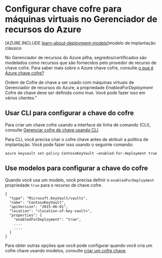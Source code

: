 <properties
    pageTitle="Configurar chave cofre para máquinas virtuais no Gerenciador de recursos do Azure | Microsoft Azure"
    description="Como configurar a chave do cofre para uso com uma máquina virtual de Gerenciador de recursos do Azure."
    services="virtual-machines-linux"
    documentationCenter=""
    authors="singhkays"
    manager="timlt"
    editor=""
    tags="azure-resource-manager"/>

<tags
    ms.service="virtual-machines-linux"
    ms.workload="infrastructure-services"
    ms.tgt_pltfrm="vm-linux"
    ms.devlang="na"
    ms.topic="article"
    ms.date="05/31/2016"
    ms.author="singhkay"/>

# <a name="set-up-key-vault-for-virtual-machines-in-azure-resource-manager"></a>Configurar chave cofre para máquinas virtuais no Gerenciador de recursos do Azure

[AZURE.INCLUDE [learn-about-deployment-models](../../includes/learn-about-deployment-models-rm-include.md)]modelo de implantação clássico

No Gerenciador de recursos do Azure pilha, segredos/certificados são modelados como recursos que são fornecidos pelo provedor de recurso de chave cofre. Para saber mais sobre o Azure chave cofre, consulte [o que é Azure chave cofre?](../key-vault/key-vault-whatis.md)

Ordem de Cofre de chave a ser usado com máquinas virtuais de Gerenciador de recursos do Azure, a propriedade *EnabledForDeployment* Cofre de chave deve ser definida como true. Você pode fazer isso em vários clientes."

## <a name="use-cli-to-set-up-key-vault"></a>Usar CLI para configurar a chave do cofre
Para criar um chave cofre usando a interface de linha de comando (CLI), consulte [Gerenciar cofre de chave usando CLI](../key-vault/key-vault-manage-with-cli.md#create-a-key-vault).

Para CLI, você precisa criar o cofre chave antes de atribuir a política de implantação. Você pode fazer isso usando o seguinte comando:

    azure keyvault set-policy ContosoKeyVault –enabled-for-deployment true

## <a name="use-templates-to-set-up-key-vault"></a>Use modelos para configurar a chave do cofre
Quando você usa um modelo, você precisa definir o `enabledForDeployment` propriedade `true` para o recurso de chave cofre.

    {
      "type": "Microsoft.KeyVault/vaults",
      "name": "ContosoKeyVault",
      "apiVersion": "2015-06-01",
      "location": "<location-of-key-vault>",
      "properties": {
        "enabledForDeployment": "true",
        ....
        ....
      }
    }

Para obter outras opções que você pode configurar quando você cria um cofre chave usando modelos, consulte [criar um cofre chave](https://azure.microsoft.com/documentation/templates/101-key-vault-create/).
